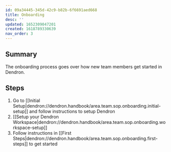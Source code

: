 ```yaml
---
id: 09a34445-345d-42c9-b82b-6f6691aed668
title: Onboarding
desc: ''
updated: 1652309047201
created: 1618789330639
nav_order: 3
---
```


## Summary

The onboarding process goes over how new team members get started in Dendron. 

## Steps
1. Go to [[Initial Setup|dendron://dendron.handbook/area.team.sop.onboarding.initial-setup]] and follow instructions to setup Dendron
1. [[Setup your Dendron Workspace|dendron://dendron.handbook/area.team.sop.onboarding.workspace-setup]]
1. Follow instructions in [[First Steps|dendron://dendron.handbook/area.team.sop.onboarding.first-steps]] to get started

